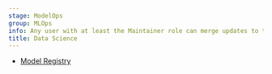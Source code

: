 ```yaml
---
stage: ModelOps
group: MLOps
info: Any user with at least the Maintainer role can merge updates to this content. For details, see https://docs.gitlab.com/development/development_processes/#development-guidelines-review.
title: Data Science
---
```


- [Model Registry](model_registry/_index.md)
